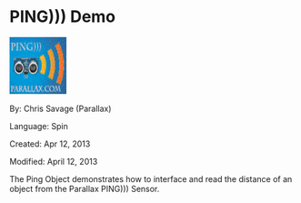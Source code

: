 # PING))) Demo

![ping.GIF](ping.GIF)

By: Chris Savage (Parallax)

Language: Spin

Created: Apr 12, 2013

Modified: April 12, 2013

The Ping Object demonstrates how to interface and read the distance of an object from the Parallax PING))) Sensor.
